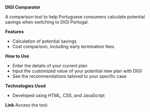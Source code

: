 **DIGI Comparator**

A comparison tool to help Portuguese consumers calculate potential savings when switching to DIGI Portugal.

**Features**
- Calculation of potential savings
- Cost comparison, including early termination fees

**How to Use**
- Enter the details of your current plan
- Input the customized value of your potential new plan with DIGI
- See the recommendations tailored to your specific case

**Technologies Used**
- Developed using HTML, CSS, and JavaScript

**Link**
Access the tool:
